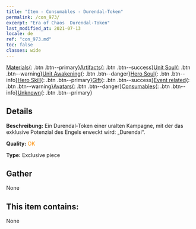 ```yaml
---
title: "Item - Consumables - Durendal-Token"
permalink: /con_973/
excerpt: "Era of Chaos  Durendal-Token"
last_modified_at: 2021-07-13
locale: de
ref: "con_973.md"
toc: false
classes: wide
---
```

 [Materials](/ItemsDE/){: .btn .btn--primary}[Artifacts](/ItemsDE/Artifacts/){: .btn .btn--success}[Unit Soul](/ItemsDE/UnitSoul/){: .btn .btn--warning}[Unit Awakening](/ItemsDE/UnitAwakening/){: .btn .btn--danger}[Hero Soul](/ItemsDE/HeroSoul/){: .btn .btn--info}[Hero Skill](/ItemsDE/HeroSkill/){: .btn .btn--primary}[Gift](/ItemsDE/Gift/){: .btn .btn--success}[Event related](/ItemsDE/Events/){: .btn .btn--warning}[Avatars](/ItemsDE/Avatars/){: .btn .btn--danger}[Consumables](/ItemsDE/Consumables/){: .btn .btn--info}[Unknown](/ItemsDE/Unknown/){: .btn .btn--primary}

## Details
 **Beschreibung:** Ein Durendal-Token einer uralten Kampagne, mit der das exklusive Potenzial des Engels erweckt wird: „Durendal“.

 **Quality:** <span style="color: #FF8C00">OK</span>

 **Type:** Exclusive piece

## Gather

  None

## This item contains:

  None

